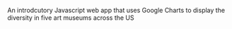 An introdcutory Javascript web app that uses Google Charts to display the diversity in five art museums across the US
